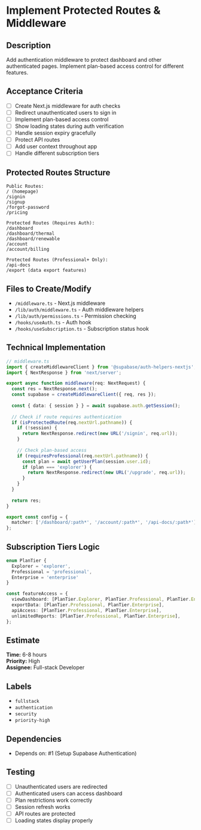 # Implement Protected Routes & Middleware

## Description
Add authentication middleware to protect dashboard and other authenticated pages. Implement plan-based access control for different features.

## Acceptance Criteria
- [ ] Create Next.js middleware for auth checks
- [ ] Redirect unauthenticated users to sign in
- [ ] Implement plan-based access control
- [ ] Show loading states during auth verification
- [ ] Handle session expiry gracefully
- [ ] Protect API routes
- [ ] Add user context throughout app
- [ ] Handle different subscription tiers

## Protected Routes Structure
```
Public Routes:
/ (homepage)
/signin
/signup
/forgot-password
/pricing

Protected Routes (Requires Auth):
/dashboard
/dashboard/thermal
/dashboard/renewable
/account
/account/billing

Protected Routes (Professional+ Only):
/api-docs
/export (data export features)
```

## Files to Create/Modify
- `/middleware.ts` - Next.js middleware
- `/lib/auth/middleware.ts` - Auth middleware helpers
- `/lib/auth/permissions.ts` - Permission checking
- `/hooks/useAuth.ts` - Auth hook
- `/hooks/useSubscription.ts` - Subscription status hook

## Technical Implementation
```typescript
// middleware.ts
import { createMiddlewareClient } from '@supabase/auth-helpers-nextjs';
import { NextResponse } from 'next/server';

export async function middleware(req: NextRequest) {
  const res = NextResponse.next();
  const supabase = createMiddlewareClient({ req, res });
  
  const { data: { session } } = await supabase.auth.getSession();
  
  // Check if route requires authentication
  if (isProtectedRoute(req.nextUrl.pathname)) {
    if (!session) {
      return NextResponse.redirect(new URL('/signin', req.url));
    }
    
    // Check plan-based access
    if (requiresProfessional(req.nextUrl.pathname)) {
      const plan = await getUserPlan(session.user.id);
      if (plan === 'explorer') {
        return NextResponse.redirect(new URL('/upgrade', req.url));
      }
    }
  }
  
  return res;
}

export const config = {
  matcher: ['/dashboard/:path*', '/account/:path*', '/api-docs/:path*']
};
```

## Subscription Tiers Logic
```typescript
enum PlanTier {
  Explorer = 'explorer',
  Professional = 'professional',
  Enterprise = 'enterprise'
}

const featureAccess = {
  viewDashboard: [PlanTier.Explorer, PlanTier.Professional, PlanTier.Enterprise],
  exportData: [PlanTier.Professional, PlanTier.Enterprise],
  apiAccess: [PlanTier.Professional, PlanTier.Enterprise],
  unlimitedReports: [PlanTier.Professional, PlanTier.Enterprise],
};
```

## Estimate
**Time:** 6-8 hours  
**Priority:** High  
**Assignee:** Full-stack Developer

## Labels
- `fullstack`
- `authentication`
- `security`
- `priority-high`

## Dependencies
- Depends on: #1 (Setup Supabase Authentication)

## Testing
- [ ] Unauthenticated users are redirected
- [ ] Authenticated users can access dashboard
- [ ] Plan restrictions work correctly
- [ ] Session refresh works
- [ ] API routes are protected
- [ ] Loading states display properly